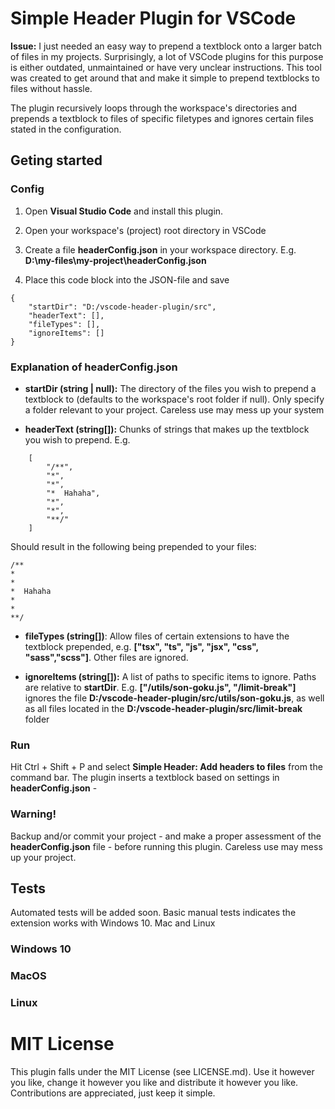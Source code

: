 # Simple Header Plugin for VSCode

**Issue:** I just needed an easy way to prepend a textblock onto a larger batch of files in my projects. Surprisingly, a lot of VSCode plugins for this purpose is either outdated, unmaintained or have very unclear instructions. This tool was created to get around that and make it simple to prepend textblocks to files without hassle.

The plugin recursively loops through the workspace's directories and prepends a textblock to files of specific filetypes and ignores certain files stated in the configuration. 

## Geting started

### Config

1. Open **Visual Studio Code** and install this plugin.
2. Open your workspace's (project) root directory in VSCode
3. Create a file **headerConfig.json** in your workspace directory. E.g. __D:\my-files\my-project\headerConfig.json__


4. Place this code block into the JSON-file and save

```
{
    "startDir": "D:/vscode-header-plugin/src",
    "headerText": [],
    "fileTypes": [],
    "ignoreItems": []
}
```

### Explanation of headerConfig.json

- **startDir (string | null):** The directory of the files you wish to prepend a textblock to (defaults to the workspace's root folder if null). Only specify a folder relevant to your project. Careless use may mess up your system

- **headerText (string[]):** Chunks of strings that makes up the textblock you wish to prepend. E.g.

```
    [
        "/**",
        "*",
        "*",
        "*  Hahaha",
        "*",
        "*",
        "**/"
    ]
```

Should result in the following being prepended to your files:

```
/**
*
*
*  Hahaha
*
*
**/
```

- **fileTypes (string[])**: Allow files of certain extensions to have the textblock prepended, e.g. __["tsx", "ts", "js", "jsx", "css", "sass","scss"]__. Other files are ignored. 

- **ignoreItems (string[]):** A list of paths to specific items to ignore. Paths are relative to **startDir**. E.g. __["/utils/son-goku.js", "/limit-break"]__ ignores the file __D:/vscode-header-plugin/src/utils/son-goku.js__, as well as all files located in the __D:/vscode-header-plugin/src/limit-break__ folder


### Run
Hit Ctrl + Shift + P and select **Simple Header: Add headers to files** from the command bar. The plugin inserts a textblock based on settings in  __headerConfig.json__ -

### Warning!
Backup and/or commit your project - and make a proper assessment of the **headerConfig.json** file - before running this plugin. Careless use may mess up your project.

## Tests

Automated tests will be added soon. Basic manual tests indicates the extension works with Windows 10. Mac and Linux

### Windows 10

### MacOS

### Linux

# MIT License
This plugin falls under the MIT License (see LICENSE.md). Use it however you like, change it however you like and distribute it however you like. Contributions are appreciated, just keep it simple.